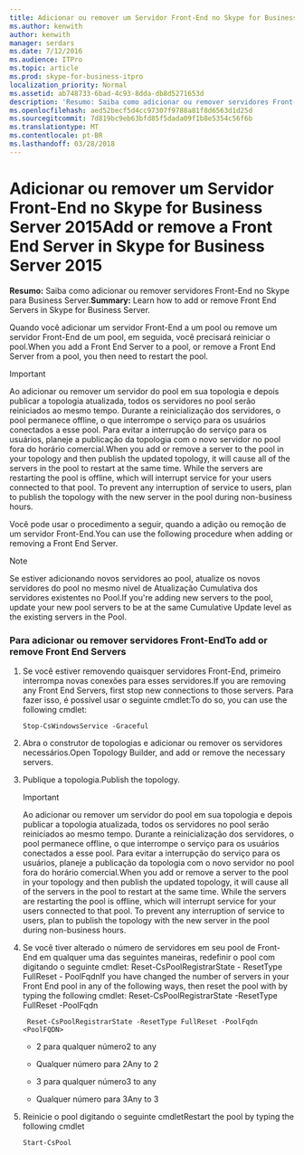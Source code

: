 ```yaml
---
title: Adicionar ou remover um Servidor Front-End no Skype for Business Server 2015
ms.author: kenwith
author: kenwith
manager: serdars
ms.date: 7/12/2016
ms.audience: ITPro
ms.topic: article
ms.prod: skype-for-business-itpro
localization_priority: Normal
ms.assetid: ab748733-6bad-4c93-8dda-db8d5271653d
description: 'Resumo: Saiba como adicionar ou remover servidores Front-End no Skype para Business Server.'
ms.openlocfilehash: aed52becf5d4cc97307f9788a81f8d6563d1d25d
ms.sourcegitcommit: 7d819bc9eb63bfd85f5dada09f1b8e5354c56f6b
ms.translationtype: MT
ms.contentlocale: pt-BR
ms.lasthandoff: 03/28/2018
---
```

# <a name="add-or-remove-a-front-end-server-in-skype-for-business-server-2015"></a><span data-ttu-id="a5bb1-103">Adicionar ou remover um Servidor Front-End no Skype for Business Server 2015</span><span class="sxs-lookup"><span data-stu-id="a5bb1-103">Add or remove a Front End Server in Skype for Business Server 2015</span></span>
 
<span data-ttu-id="a5bb1-104">**Resumo:** Saiba como adicionar ou remover servidores Front-End no Skype para Business Server.</span><span class="sxs-lookup"><span data-stu-id="a5bb1-104">**Summary:** Learn how to add or remove Front End Servers in Skype for Business Server.</span></span>
  
<span data-ttu-id="a5bb1-105">Quando você adicionar um servidor Front-End a um pool ou remove um servidor Front-End de um pool, em seguida, você precisará reiniciar o pool.</span><span class="sxs-lookup"><span data-stu-id="a5bb1-105">When you add a Front End Server to a pool, or remove a Front End Server from a pool, you then need to restart the pool.</span></span> 
  
> [!IMPORTANT]
> <span data-ttu-id="a5bb1-p101">Ao adicionar ou remover um servidor do pool em sua topologia e depois publicar a topologia atualizada, todos os servidores no pool serão reiniciados ao mesmo tempo. Durante a reinicialização dos servidores, o pool permanece offline, o que interrompe o serviço para os usuários conectados a esse pool. Para evitar a interrupção do serviço para os usuários, planeje a publicação da topologia com o novo servidor no pool fora do horário comercial.</span><span class="sxs-lookup"><span data-stu-id="a5bb1-p101">When you add or remove a server to the pool in your topology and then publish the updated topology, it will cause all of the servers in the pool to restart at the same time. While the servers are restarting the pool is offline, which will interrupt service for your users connected to that pool. To prevent any interruption of service to users, plan to publish the topology with the new server in the pool during non-business hours.</span></span> 
  
<span data-ttu-id="a5bb1-109">Você pode usar o procedimento a seguir, quando a adição ou remoção de um servidor Front-End.</span><span class="sxs-lookup"><span data-stu-id="a5bb1-109">You can use the following procedure when adding or removing a Front End Server.</span></span>
  
> [!NOTE]
> <span data-ttu-id="a5bb1-110">Se estiver adicionando novos servidores ao pool, atualize os novos servidores do pool no mesmo nível de Atualização Cumulativa dos servidores existentes no Pool.</span><span class="sxs-lookup"><span data-stu-id="a5bb1-110">If you're adding new servers to the pool, update your new pool servers to be at the same Cumulative Update level as the existing servers in the Pool.</span></span> 
  
### <a name="to-add-or-remove-front-end-servers"></a><span data-ttu-id="a5bb1-111">Para adicionar ou remover servidores Front-End</span><span class="sxs-lookup"><span data-stu-id="a5bb1-111">To add or remove Front End Servers</span></span>

1. <span data-ttu-id="a5bb1-112">Se você estiver removendo quaisquer servidores Front-End, primeiro interrompa novas conexões para esses servidores.</span><span class="sxs-lookup"><span data-stu-id="a5bb1-112">If you are removing any Front End Servers, first stop new connections to those servers.</span></span> <span data-ttu-id="a5bb1-113">Para fazer isso, é possível usar o seguinte cmdlet:</span><span class="sxs-lookup"><span data-stu-id="a5bb1-113">To do so, you can use the following cmdlet:</span></span>
    
   ```
   Stop-CsWindowsService -Graceful
   ```

2. <span data-ttu-id="a5bb1-114">Abra o construtor de topologias e adicionar ou remover os servidores necessários.</span><span class="sxs-lookup"><span data-stu-id="a5bb1-114">Open Topology Builder, and add or remove the necessary servers.</span></span> 
    
3. <span data-ttu-id="a5bb1-115">Publique a topologia.</span><span class="sxs-lookup"><span data-stu-id="a5bb1-115">Publish the topology.</span></span>
    
    > [!IMPORTANT]
    > <span data-ttu-id="a5bb1-p103">Ao adicionar ou remover um servidor do pool em sua topologia e depois publicar a topologia atualizada, todos os servidores no pool serão reiniciados ao mesmo tempo. Durante a reinicialização dos servidores, o pool permanece offline, o que interrompe o serviço para os usuários conectados a esse pool. Para evitar a interrupção do serviço para os usuários, planeje a publicação da topologia com o novo servidor no pool fora do horário comercial.</span><span class="sxs-lookup"><span data-stu-id="a5bb1-p103">When you add or remove a server to the pool in your topology and then publish the updated topology, it will cause all of the servers in the pool to restart at the same time. While the servers are restarting the pool is offline, which will interrupt service for your users connected to that pool. To prevent any interruption of service to users, plan to publish the topology with the new server in the pool during non-business hours.</span></span> 
  
4. <span data-ttu-id="a5bb1-119">Se você tiver alterado o número de servidores em seu pool de Front-End em qualquer uma das seguintes maneiras, redefinir o pool com digitando o seguinte cmdlet: Reset-CsPoolRegistrarState - ResetType FullReset - PoolFqdn</span><span class="sxs-lookup"><span data-stu-id="a5bb1-119">If you have changed the number of servers in your Front End pool in any of the following ways, then reset the pool with by typing the following cmdlet: Reset-CsPoolRegistrarState -ResetType FullReset -PoolFqdn</span></span> 
    
   ```
    Reset-CsPoolRegistrarState -ResetType FullReset -PoolFqdn  <PoolFQDN>
   ```

     - <span data-ttu-id="a5bb1-120">2 para qualquer número</span><span class="sxs-lookup"><span data-stu-id="a5bb1-120">2 to any</span></span>
    
     - <span data-ttu-id="a5bb1-121">Qualquer número para 2</span><span class="sxs-lookup"><span data-stu-id="a5bb1-121">Any to 2</span></span>
    
     - <span data-ttu-id="a5bb1-122">3 para qualquer número</span><span class="sxs-lookup"><span data-stu-id="a5bb1-122">3 to any</span></span>
    
     - <span data-ttu-id="a5bb1-123">Qualquer número para 3</span><span class="sxs-lookup"><span data-stu-id="a5bb1-123">Any to 3</span></span>
    
5. <span data-ttu-id="a5bb1-124">Reinicie o pool digitando o seguinte cmdlet</span><span class="sxs-lookup"><span data-stu-id="a5bb1-124">Restart the pool by typing the following cmdlet</span></span>
    
   ```
   Start-CsPool
   ```



